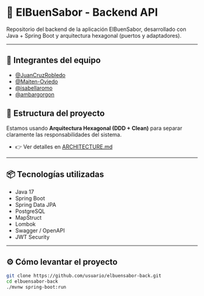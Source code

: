 # 🍔 ElBuenSabor - Backend API

Repositorio del backend de la aplicación ElBuenSabor, desarrollado con Java + Spring Boot y arquitectura hexagonal (puertos y adaptadores).

---

## 👥 Integrantes del equipo

- [@JuanCruzRobledo](https://www.github.com/JuanCruzRobledo)
- [@Maiten-Oviedo](https://www.github.com/Maiten-Oviedo)
- [@isabellaromo](https://www.github.com/isabellaromo)
- [@ambargorgon](https://www.github.com/ambargorgon)
## 📁 Estructura del proyecto

Estamos usando **Arquitectura Hexagonal (DDD + Clean)** para separar claramente las responsabilidades del sistema.
- 👉 Ver detalles en [ARCHITECTURE.md](./ARCHITECTURE.md)
---

## 📦 Tecnologías utilizadas

- Java 17
- Spring Boot
- Spring Data JPA
- PostgreSQL
- MapStruct
- Lombok
- Swagger / OpenAPI
- JWT Security

---

## ⚙️ Cómo levantar el proyecto

```bash
git clone https://github.com/usuario/elbuensabor-back.git
cd elbuensabor-back
./mvnw spring-boot:run